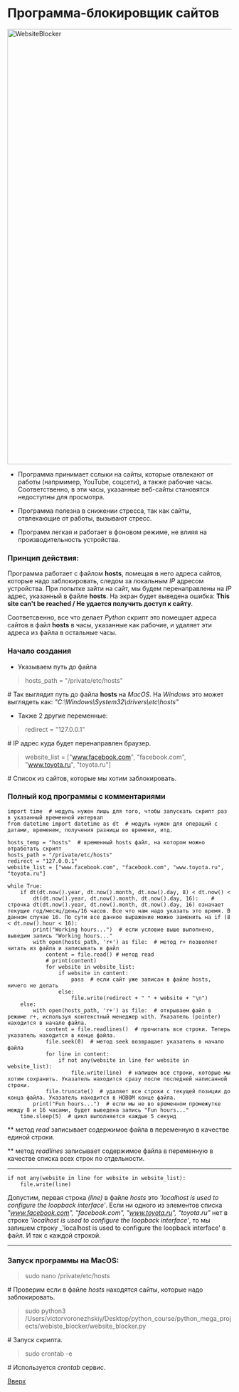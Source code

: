 <a id="anchor"></a>
# Программа-блокировщик сайтов

<img width="979" alt="WebsiteBlocker" src="https://user-images.githubusercontent.com/97599612/168230707-078be39a-b3f1-4378-a86b-bc68cbaa7518.png">


* Программа принимает сслыки на сайты, которые отвлекают от работы (напрмимер, YouTube, соцсети), а также рабочие часы. Соответственно, в эти часы, указанные веб-сайты становятся недоступны для просмотра.

* Программа полезна в снижении стресса, так как сайты, отвлекающие от работы, вызывают стресс.

* Программ легкая и работает в фоновом режиме, не влияя на производительность устройства.


### Принцип действия: 
Программа работает с файлом __hosts__, помещая в него адреса сайтов, которые надо заблокировать,
следом за локальным _IP_ адресом устройства. При попытке зайти на сайт, мы будем перенаправлены на _IP_ адрес, указанный в файле __hosts__. На экран будет выведена ошибка: __This site can't be reached / Не удается получить доступ к сайту__.

Соответсвенно, все что делает _Python_ скрипт это помещает адреса сайтов в файл __hosts__ в часы, указанные как рабочие, и удаляет эти адреса из файла в остальные часы.

### Начало создания

* Указываем путь до файла
> hosts_path = "/private/etc/hosts"

\# Так выглядит путь до файла __hosts__ на _MacOS_. На _Windows_ это может выглядеть как: _"C:\Windows\System32\drivers\etc\hosts"_

* Также 2 другие переменные:
> redirect = "127.0.0.1"  

\# IP адрес куда будет перенаправлен браузер.

> website_list = ["www.facebook.com", "facebook.com", "www.toyota.ru", "toyota.ru"]  

\# Cписок из сайтов, которые мы хотим заблокировать.


### Полный код программы с комментариями

```
import time  # модуль нужен лишь для того, чтобы запускать скрипт раз в указанный временной интервал
from datetime import datetime as dt  # модуль нужен для операций с датами, временем, получения разницы во времени, итд.

hosts_temp = "hosts"  # временный hosts файл, на котором можно отработать скрипт
hosts_path = "/private/etc/hosts"
redirect = "127.0.0.1"
website_list = ["www.facebook.com", "facebook.com", "www.toyota.ru", "toyota.ru"]

while True:
    if dt(dt.now().year, dt.now().month, dt.now().day, 8) < dt.now() < 
        dt(dt.now().year, dt.now().month, dt.now().day, 16):    # строчка dt(dt.now().year, dt.now().month, dt.now().day, 16) означает текущие год/месяц/день/16 часов. Все что нам надо указать это время. В данном случае 16. По сути все данное выражение можно заменить на if (8 < dt.now().hour < 16):
        print("Working hours...")  # если условие выше выполнено, выведим запись "Working hours..."
        with open(hosts_path, 'r+') as file:  # метод r+ позволяет читать из файла и записывать в файл
            content = file.read() # метод read
            # print(content)
            for website in website_list:
                if website in content:
                    pass  # если сайт уже записан в файле hosts, ничего не делать
                else:
                    file.write(redirect + " " + website + "\n")
    else:
        with open(hosts_path, 'r+') as file:  # открываем файл в режиме r+, используя контекстный менеджер with. Указатель (pointer) находится в начале файла.
            content = file.readlines()  # прочитать все строки. Теперь указатель находится в конце файла.
            file.seek(0)  # метод seek возвращает указатель в начало файла
            for line in content:
                if not any(website in line for website in website_list):
                    file.write(line)  # напишем все строки, которые мы хотим сохранить. Указатель находится сразу после последней написанной строки.
            file.truncate()  # удаляет все строки с текущей позиции до конца файла. Указатель находится в НОВОМ конце файла.
        print("Fun hours...")  # если мы не во временном промежутке между 8 и 16 часами, будет выведена запись "Fun hours..." 
    time.sleep(5)  # цикл выполняется каждые 5 секунд
```

** метод _read_ записывает содержимое файла в переменную в качестве единой строки.

** метод _readlines_ записывает содержимое файла в переменную в качестве списка всех строк по отдельности.

___
```
if not any(website in line for website in website_list):
    file.write(line)
```

Допустим, первая строка _(line)_ в файле _hosts_ это _'localhost is used to configure the loopback interface'_.
Если ни одного из элементов списка _"www.facebook.com", "facebook.com", "www.toyota.ru", "toyota.ru"_ нет в строке _'localhost is used to configure the loopback interface'_, то мы запишем строку 
_'localhost is used to configure the loopback interface' в файл. И так с каждой строкой.
___

### Запуск программы на MacOS:

> sudo nano /private/etc/hosts

\# Проверим если в файле _hosts_ находятся сайты, которые надо заблокировать.

> sudo python3 /Users/victorvoronezhskiy/Desktop/python_course/python_mega_projects/webiste_blocker/website_blocker.py   

\# Запуск скрипта.

> sudo crontab -e

\# Используется _crontab_ сервис.

[Ввeрх](#anchor)